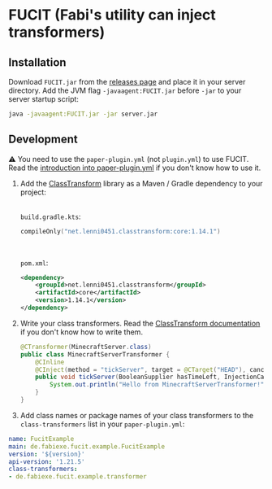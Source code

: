 # FUCIT (Fabi's utility can inject transformers)

## Installation
Download `FUCIT.jar` from the [releases page](https://github.com/FabiPunktExe/FUCIT/releases) and place it in your server directory.
Add the JVM flag `-javaagent:FUCIT.jar` before `-jar` to your server startup script:
```bash
java -javaagent:FUCIT.jar -jar server.jar
```

## Development
⚠ You need to use the `paper-plugin.yml` (not `plugin.yml`) to use FUCIT.
Read the [introduction into paper-plugin.yml](https://docs.papermc.io/paper/dev/getting-started/paper-plugins) if you don't know how to use it.

1. Add the [ClassTransform](https://github.com/Lenni0451/ClassTransform) library as a Maven / Gradle dependency to your project:<br><br>

    `build.gradle.kts`:
    ```kotlin
    compileOnly("net.lenni0451.classtransform:core:1.14.1")
    ```
     <br>

    `pom.xml`:
    ```xml
    <dependency>
        <groupId>net.lenni0451.classtransform</groupId>
        <artifactId>core</artifactId>
        <version>1.14.1</version>
    </dependency>
    ```

2. Write your class transformers.
   Read the [ClassTransform documentation](https://github.com/Lenni0451/ClassTransform/wiki) if you don't know how to write them.
    ```java
    @CTransformer(MinecraftServer.class)
    public class MinecraftServerTransformer {
        @CInline
        @CInject(method = "tickServer", target = @CTarget("HEAD"), cancellable = true)
        public void tickServer(BooleanSupplier hasTimeLeft, InjectionCallback callback) {
            System.out.println("Hello from MinecraftServerTransformer!");
        }
    }
    ```

3. Add class names or package names of your class transformers to the `class-transformers` list in your `paper-plugin.yml`:
```yaml
name: FucitExample
main: de.fabiexe.fucit.example.FucitExample
version: '${version}'
api-version: '1.21.5'
class-transformers:
- de.fabiexe.fucit.example.transformer
```
